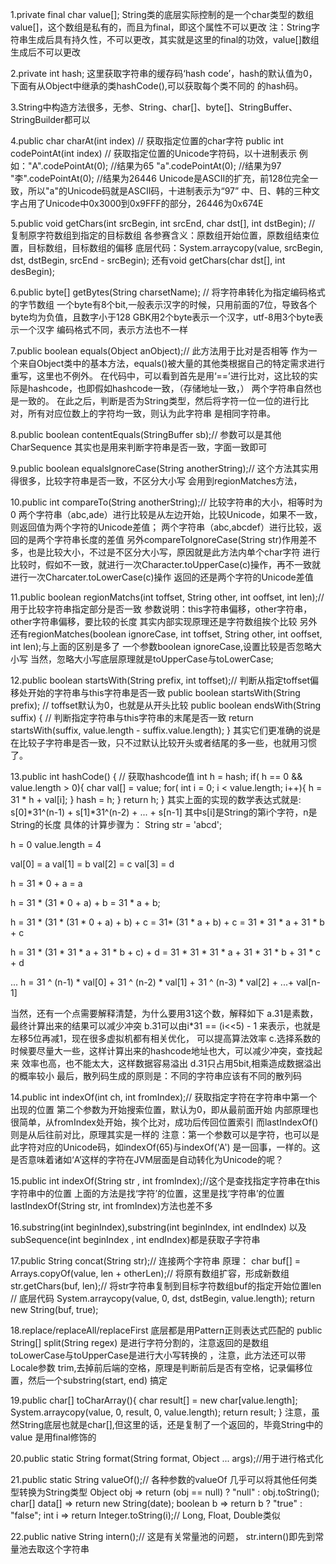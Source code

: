 1.private final char value[];
  String类的底层实际控制的是一个char类型的数组value[]，这个数组是私有的，而且为final，即这个属性不可以更改
  注：String字符串生成后具有持久性，不可以更改，其实就是这里的final的功效，value[]数组生成后不可以更改

2.private int hash;
  这里获取字符串的缓存码‘hash code’，hash的默认值为0，下面有从Object中继承的类hashCode(),可以获取每个类不同的
  的hash码。


3.String中构造方法很多，无参、String、char[]、byte[]、StringBuffer、StringBuilder都可以


4.public char charAt(int index) // 获取指定位置的char字符
  public int codePointAt(int index) // 获取指定位置的Unicode字符码，以十进制表示
  例如："A".codePointAt(0); //结果为65
        "a".codePointAt(0); //结果为97
	"李".codePointAt(0); //结果为26446
        Unicode是ASCII的扩充，前128位完全一致，所以"a"的Unicode码就是ASCII码，十进制表示为“97”
        中、日、韩的三种文字占用了Unicode中0x3000到0x9FFF的部分，26446为0x674E

5.public void getChars(int srcBegin, int srcEnd, char dst[], int dstBegin); // 复制原字符数组到指定的目标数组
  各参赛含义：原数组开始位置，原数组结束位置，目标数组，目标数组的偏移
  底层代码：System.arraycopy(value, srcBegin, dst, dstBegin, srcEnd - srcBegin);
  还有void getChars(char dst[], int desBegin);

6.public byte[] getBytes(String charsetName); // 将字符串转化为指定编码格式的字节数组
  一个byte有8个bit,一般表示汉字的时候，只用前面的7位，导致各个byte均为负值，且数字小于128
  GBK用2个byte表示一个汉字，utf-8用3个byte表示一个汉字
  编码格式不同，表示方法也不一样

7.public boolean equals(Object anObject);// 此方法用于比对是否相等
  作为一个来自Object类中的基本方法，equals()被大量的其他类根据自己的特定需求进行重写，这里也不例外。
  在代码中，可以看到首先是用‘==’进行比对，这比较的实际是hashcode，也即假如hashcode一致，（存储地址一致，）
  两个字符串自然也是一致的。
  在此之后，判断是否为String类型，然后将字符一位一位的进行比对，所有对应位数上的字符均一致，则认为此字符串
  是相同字符串。

8.public boolean contentEquals(StringBuffer sb);// 参数可以是其他CharSequence
  其实也是用来判断字符串是否一致，字面一致即可

9.public boolean equalsIgnoreCase(String anotherString);// 这个方法其实用得很多，比较字符串是否一致，不区分大小写
  会用到regionMatches方法，

10.public int compareTo(String anotherString);// 比较字符串的大小，相等时为0
  两个字符串（abc,ade）进行比较是从左边开始，比较Unicode，如果不一致，则返回值为两个字符的Unicode差值；
  两个字符串（abc,abcdef）进行比较，返回的是两个字符串长度的差值
  另外compareToIgnoreCase(String str)作用差不多，也是比较大小，不过是不区分大小写，原因就是此方法内单个char字符
  进行比较时，假如不一致，就进行一次Character.toUpperCase(c)操作，再不一致就进行一次Charcater.toLowerCase(c)操作
  返回的还是两个字符的Unicode差值

11.public boolean regionMatchs(int toffset, String other, int ooffset, int len);// 用于比较字符串指定部分是否一致
  参数说明：this字符串偏移，other字符串，other字符串偏移，要比较的长度
  其实内部实现原理还是字符数组挨个比较
  另外还有regionMatches(boolean ignoreCase, int toffset, String other, int ooffset, int len);与上面的区别是多了
  一个参数boolean ignoreCase,设置比较是否忽略大小写
  当然，忽略大小写底层原理就是toUpperCase与toLowerCase;


12.public boolean startsWith(String prefix, int toffset);// 判断从指定toffset偏移处开始的字符串与this字符串是否一致
   public boolean startsWith(String prefix); // toffset默认为0，也就是从开头比较
   public boolean endsWith(String suffix) {  // 判断指定字符串与this字符串的末尾是否一致
   	return startsWith(suffix, value.length - suffix.value.length);
   }
   其实它们更准确的说是在比较子字符串是否一致，只不过默认比较开头或者结尾的多一些，也就用习惯了。

13.public int hashCode() { // 获取hashcode值
   	int h = hash;
   	if( h == 0 && value.length > 0){
		char val[] = value;
		for( int i = 0; i < value.length; i++){
			h = 31 * h + val[i];
		}
		hash = h;
	}
  	return h;
   }
  其实上面的实现的数学表达式就是: s[0]*31^(n-1) + s[1]*31^(n-2) + ... + s[n-1]
  其中s[i]是String的第i个字符，n是String的长度
  具体的计算步骤为：
  String str = 'abcd';

  h = 0
  value.length = 4

  val[0] = a
  val[1] = b
  val[2] = c
  val[3] = d
 
  h = 31 * 0 + a = a

  h = 31 * (31 * 0 + a) + b = 31 * a + b;

  h = 31 * (31 * (31 * 0 + a) + b) + c = 31* (31 * a + b) + c = 31 * 31 * a + 31 * b + c
  
  h = 31 * (31 * 31 * a + 31 * b + c) + d = 31 * 31 * 31 * a + 31 * 31 * b + 31 * c + d
  
  ...
  h = 31 ^ (n-1) * val[0] + 31 ^ (n-2) * val[1] + 31 ^ (n-3) * val[2] + ...+ val[n-1]
  
  当然，还有一个点需要解释清楚，为什么要用31这个数，解释如下
  a.31是素数，最终计算出来的结果可以减少冲突
  b.31可以由i*31 == (i<<5) - 1 来表示，也就是左移5位再减1，现在很多虚拟机都有相关优化，
    可以提高算法效率
  c.选择系数的时候要尽量大一些，这样计算出来的hashcode地址也大，可以减少冲突，查找起来
    效率也高，也不能太大，这样数据容易溢出
  d.31只占用5bit,相乘造成数据溢出的概率较小
  最后，散列码生成的原则是：不同的字符串应该有不同的散列码


14.public int indexOf(int ch, int fromIndex);// 获取指定字符在字符串中第一个出现的位置
  第二个参数为开始搜索位置，默认为0，即从最前面开始
  内部原理也很简单，从fromIndex处开始，挨个比对，成功后传回位置索引
  而lastIndexOf()则是从后往前对比，原理其实是一样的
  注意：第一个参数可以是字符，也可以是此字符对应的Unicode码，如indexOf(65)与indexOf('A')
        是一回事，一样的。这是否意味着诸如‘A’这样的字符在JVM层面是自动转化为Unicode的呢？

15.public int indexOf(String str , int fromIndex);//这个是查找指定字符串在this字符串中的位置
  上面的方法是找‘字符’的位置，这里是找‘字符串’的位置
  lastIndexOf(String str, int fromIndex)方法也差不多

16.substring(int beginIndex),substring(int beginIndex, int endIndex)
  以及subSequence(int beginIndex , int endIndex)都是获取子字符串

17.public String concat(String str);// 连接两个字符串
  原理：
  char buf[] = Arrays.copyOf(value, len + otherLen);// 将原有数组扩容，形成新数组
  str.getChars(buf, len);// 将str字符串复制到目标字符数组buf的指定开始位置len
  // 底层代码 System.arraycopy(value, 0, dst, dstBegin, value.length);
  return new String(buf, true);

18.replace/replaceAll/replaceFirst 底层都是用Pattern正则表达式匹配的
   public String[] split(String regex) 是进行字符分割的，注意返回的是数组
   toLowerCase与toUpperCase是进行大小写转换的 ，注意，此方法还可以带Locale参数 
   trim,去掉前后端的空格，原理是判断前后是否有空格，记录偏移位置，然后一个substring(start, end)
	搞定

19.public char[] toCharArray(){
	char result[] = new char[value.length];
	System.arraycopy(value, 0, result, 0, value.length);
	return result;
   }
  注意，虽然String底层也就是char[],但这里的话，还是复制了一个返回的，毕竟String中的value
        是用final修饰的

20.public static String format(String format, Object ... args);//用于进行格式化


21.public static String valueOf();// 各种参数的valueOf
   几乎可以将其他任何类型转换为String类型
   Object obj => return (obj == null) ? "null" : obj.toString();
   char[] data[] => return new String(date);
   boolean b => return b ? "true" : "false";
   int i => return Integer.toString(i);// Long, Float, Double类似

22.public native String intern();// 这是有关常量池的问题，
  str.intern()即先到常量池去取这个字符串


























